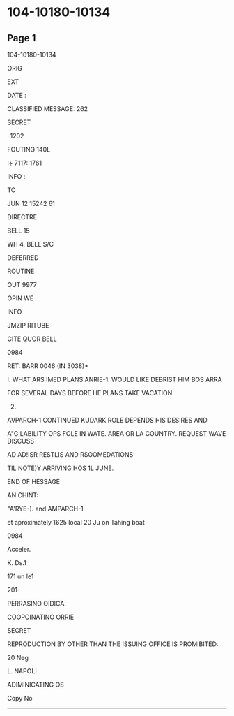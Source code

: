 # 104-10180-10134

## Page 1

104-10180-10134

ORIG

EXT

DATE :

CLASSIFIED MESSAGE: 262

SECRET

-1202

FOUTING 140L

l÷ 7117: 1761

INFO :

TO

JUN 12 15242 61

DIRECTRE

BELL 15

WH 4, BELL S/C

DEFERRED

ROUTINE

OUT 9977

OPIN WE

INFO

JMZIP RITUBE

CITE QUOR BELL

0984

RET: BARR 0046 (IN 3038)*

I. WHAT ARS IMED PLANS ANRIE-1. WOULD LIKE DEBRIST HIM BOS ARRA

FOR SEVERAL DAYS BEFORE HE PLANS TAKE VACATION.

2.

AVPARCH-1 CONTINUED KUDARK ROLE DEPENDS HIS DESIRES AND

A"GILABILITY OPS FOLE IN WATE. AREA OR LA COUNTRY. REQUEST WAVE DISCUSS

AD AD!ISR RESTLIS AND RSOOMEDATIONS:

TIL NOTE)Y ARRIVING HOS 1L JUNE.

END OF HESSAGE

AN CHINT:

"A'RYE-). and AMPARCH-1

et aproximately 1625 local 20 Ju on Tahing boat

0984

Acceler.

K. Ds.1

171 un le1

201-

PERRASINO OIDICA.

COOPOINATINO ORRIE

SECRET

REPRODUCTION BY OTHER THAN THE ISSUING OFFICE IS PROMIBITED:

20 Neg

L. NAPOLI

ADIMINICATING OS

Copy No

---

